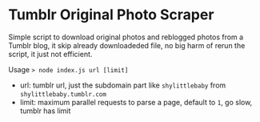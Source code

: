 # Tumblr Original Photo Scraper

Simple script to download original photos and reblogged photos from a Tumblr blog, it skip already downloadeded file, no big harm of rerun the script, it just not efficient.

Usage
`> node index.js url [limit]`
- url: tumblr url, just the subdomain part like `shylittlebaby` from `shylittlebaby.tumblr.com`
- limit: maximum parallel requests to parse a page, default to `1`, go slow, tumblr has limit
